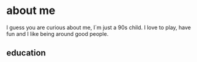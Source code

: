 # about me
I guess you are curious about me, I´m just a 90s child. I love to play, have fun and I like being around good people.


## education



